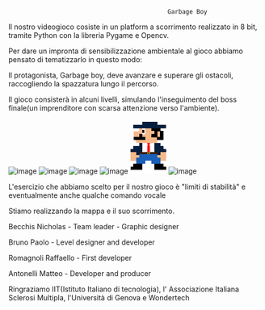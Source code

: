                                                 Garbage Boy
Il nostro videogioco cosiste in un platform a scorrimento realizzato in 8 bit, tramite Python con la libreria Pygame e Opencv.

Per dare un impronta di sensibilizzazione ambientale al gioco abbiamo pensato di tematizzarlo in questo modo:

Il protagonista, Garbage boy, deve avanzare e superare gli ostacoli, raccogliendo la spazzatura lungo il percorso.

Il gioco consisterà in alcuni livelli, simulando l'inseguimento del boss finale(un imprenditore con scarsa attenzione verso l'ambiente).

![image](https://github.com/Nicholas-Becchis/PCTO/blob/main/images/Title.png)
![image](https://user-images.githubusercontent.com/71812597/110108915-0ca6bc00-7dad-11eb-9b63-99135e7c8907.png)
![image](https://github.com/Nicholas-Becchis/PCTO/blob/main/images/artur_run.png)
![image](https://github.com/Nicholas-Becchis/PCTO/blob/main/images/agenteP.png)
![image](https://github.com/Nicholas-Becchis/PCTO/blob/main/images/enemy.png)
![image](https://github.com/Nicholas-Becchis/PCTO/blob/main/images/play_again.png)

L'esercizio che abbiamo scelto per il nostro gioco è "limiti di stabilità" e eventualmente anche qualche comando vocale

Stiamo realizzando la mappa e il suo scorrimento.

Becchis Nicholas - Team leader - Graphic designer

Bruno Paolo - Level designer and developer

Romagnoli Raffaello - First developer

Antonelli Matteo - Developer and producer

Ringraziamo IIT(Istituto Italiano di tecnologia), l' Associazione Italiana Sclerosi Multipla, l'Università di Genova e Wondertech


